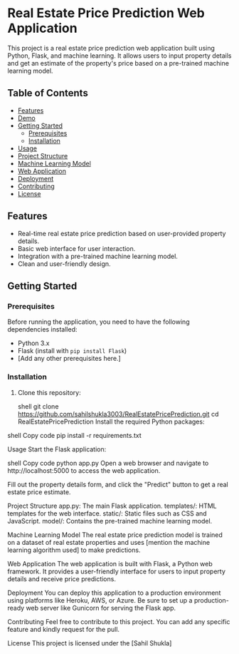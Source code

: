 # Real Estate Price Prediction Web Application

This project is a real estate price prediction web application built using Python, Flask, and machine learning. It allows users to input property details and get an estimate of the property's price based on a pre-trained machine learning model.

## Table of Contents
- [Features](#features)
- [Demo](#demo)
- [Getting Started](#getting-started)
  - [Prerequisites](#prerequisites)
  - [Installation](#installation)
- [Usage](#usage)
- [Project Structure](#project-structure)
- [Machine Learning Model](#machine-learning-model)
- [Web Application](#web-application)
- [Deployment](#deployment)
- [Contributing](#contributing)
- [License](#license)

## Features

- Real-time real estate price prediction based on user-provided property details.
- Basic web interface for user interaction.
- Integration with a pre-trained machine learning model.
- Clean and user-friendly design.

## Getting Started

### Prerequisites

Before running the application, you need to have the following dependencies installed:

- Python 3.x
- Flask (install with `pip install Flask`)
- [Add any other prerequisites here.]

### Installation

1. Clone this repository:

   shell
   git clone https://github.com/sahilshukla3003/RealEstatePricePrediction.git
   cd RealEstatePricePrediction
Install the required Python packages:

shell
Copy code
pip install -r requirements.txt

Usage
Start the Flask application:

shell
Copy code
python app.py
Open a web browser and navigate to http://localhost:5000 to access the web application.

Fill out the property details form, and click the "Predict" button to get a real estate price estimate.

Project Structure
app.py: The main Flask application.
templates/: HTML templates for the web interface.
static/: Static files such as CSS and JavaScript.
model/: Contains the pre-trained machine learning model.

Machine Learning Model
The real estate price prediction model is trained on a dataset of real estate properties and uses [mention the machine learning algorithm used] to make predictions.

Web Application
The web application is built with Flask, a Python web framework. It provides a user-friendly interface for users to input property details and receive price predictions.

Deployment
You can deploy this application to a production environment using platforms like Heroku, AWS, or Azure. Be sure to set up a production-ready web server like Gunicorn for serving the Flask app.

Contributing
Feel free to contribute to this project. You can add any specific feature and kindly request for the pull.

License
This project is licensed under the [Sahil Shukla] 
